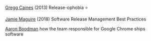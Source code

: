 
[Gregg Caines](http://caines.ca/blog/2013/03/16/release-ophobia/)
(2013) Release-ophobia
:star:

[Jamie Maguire](https://www.devteam.space/blog/software-release-management-best-practices/)
(2018) Software Release Management Best Practices

[Aaron Boodman](https://medium.com/@aboodman/in-march-2011-i-drafted-an-article-explaining-how-the-team-responsible-for-google-chrome-ships-c479ba623a1b)
how the team responsible for Google Chrome ships software
